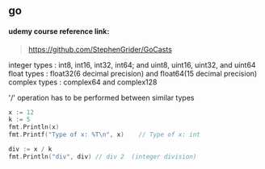 ## go

#### udemy course reference link:
> https://github.com/StephenGrider/GoCasts

integer types : int8, int16, int32, int64; and uint8, uint16, uint32, and uint64
float types : float32(6 decimal precision) and float64(15 decimal precision)
complex types : complex64 and complex128

'/' operation has to be performed between similar types
```go
x := 12 
k := 5 
fmt.Println(x) 
fmt.Printf("Type of x: %T\n", x)    // Type of x: int

div := x / k 
fmt.Println("div", div) // div 2  (integer division)
```